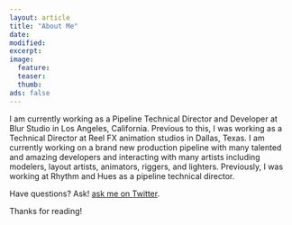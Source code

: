 ```yaml
---
layout: article
title: "About Me"
date:
modified:
excerpt:
image:
  feature:
  teaser:
  thumb:
ads: false
---
```


I am currently working as a Pipeline Technical Director and Developer at Blur Studio in Los Angeles, California.
Previous to this, I was working as a Technical Director at Reel FX animation studios in Dallas, Texas. I am currently working on a brand new production pipeline with many talented and amazing developers and interacting with many artists including modelers, layout artists, animators, riggers, and lighters.
Previously, I was working at Rhythm and Hues as a pipeline technical director.

Have questions? Ask! [ask me on Twitter](https://twitter.com/StephenMunkLu).

Thanks for reading!
